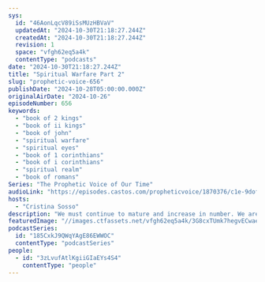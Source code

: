 ```yaml
---
sys:
  id: "46AonLqcV89iSsMUzHBVaV"
  updatedAt: "2024-10-30T21:18:27.244Z"
  createdAt: "2024-10-30T21:18:27.244Z"
  revision: 1
  space: "vfgh62eq5a4k"
  contentType: "podcasts"
date: "2024-10-30T21:18:27.244Z"
title: "Spiritual Warfare Part 2"
slug: "prophetic-voice-656"
publishDate: "2024-10-28T05:00:00.000Z"
originalAirDate: "2024-10-26"
episodeNumber: 656
keywords:
  - "book of 2 kings"
  - "book of ii kings"
  - "book of john"
  - "spiritual warfare"
  - "spiritual eyes"
  - "book of 1 corinthians"
  - "book of i corinthians"
  - "spiritual realm"
  - "book of romans"
Series: "The Prophetic Voice of Our Time"
audioLink: "https://episodes.castos.com/propheticvoice/1870376/c1e-9dofn52o4b07o7n-kpdo5285s3oj-6x4ans.mp3?_gl=1*r6kl9s*_gcl_au*MTIwMDg4MDg0NS4xNzI3NzEzNTUx"
hosts:
  - "Cristina Sosso"
description: "We must continue to mature and increase in number. We are in the middle of spiritual warfare and we must prevail. To do this, we must look at things in the spirit first and live according to the spirit."
featuredImage: "//images.ctfassets.net/vfgh62eq5a4k/3G8cxTUmk7hegvECwae8c4/1cab77f50920d29b6833f5f063566856/gr-stocks-Iq9SaJezkOE-unsplash__1_.jpg"
podcastSeries:
  id: "185CxkJ9QWqYAgE86EWWOC"
  contentType: "podcastSeries"
people:
  - id: "3zLvufAtlKgiiGIaEYs4S4"
    contentType: "people"
---
```


